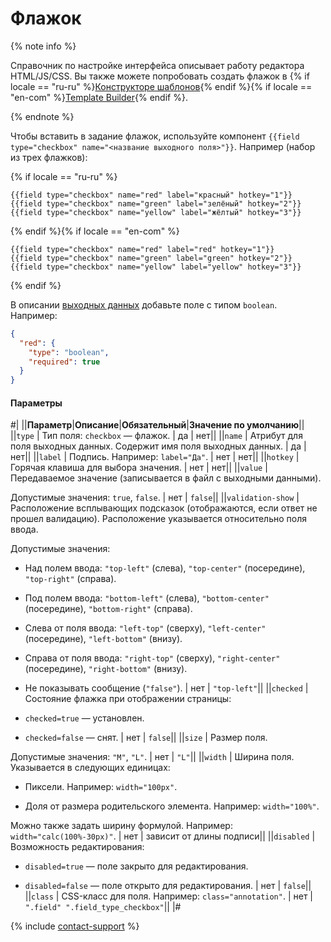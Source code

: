 # Флажок

{% note info %}

Справочник по настройке интерфейса описывает работу редактора HTML/JS/CSS. Вы также можете попробовать создать флажок в {% if locale == "ru-ru" %}[Конструкторе шаблонов](../../../template-builder/reference/field.checkbox.md){% endif %}{% if locale == "en-com" %}[Template Builder](../../../../en/docs/template-builder/reference/field.checkbox.md){% endif %}.

{% endnote %}

Чтобы вставить в задание флажок, используйте компонент `{{field type="checkbox" name="<название выходного поля>"}}`. Например (набор из трех флажков):

{% if locale == "ru-ru" %}

```plaintext
{{field type="checkbox" name="red" label="красный" hotkey="1"}}
{{field type="checkbox" name="green" label="зелёный" hotkey="2"}}
{{field type="checkbox" name="yellow" label="жёлтый" hotkey="3"}}
```

{% endif %}{% if locale == "en-com" %}

```plaintext
{{field type="checkbox" name="red" label="red" hotkey="1"}}
{{field type="checkbox" name="green" label="green" hotkey="2"}}
{{field type="checkbox" name="yellow" label="yellow" hotkey="3"}}
```

{% endif %}

В описании [выходных данных](../incoming.md) добавьте поле с типом `boolean`. Например:

```json
{
  "red": {
    "type": "boolean",
    "required": true
  }
}
```

#### Параметры

#|
||**Параметр**|**Описание**|**Обязательный**|**Значение по умолчанию**||
||`type` | Тип поля: `checkbox` — флажок. | да | нет||
||`name` | Атрибут для поля выходных данных. Содержит имя поля выходных данных. | да | нет||
||`label` | Подпись. Например: `label="Да"`. | нет | нет||
||`hotkey` | Горячая клавиша для выбора значения. | нет | нет||
||`value` | Передаваемое значение (записывается в файл с выходными данными).

Допустимые значения: `true`, `false`. | нет | `false`||
||`validation-show` | Расположение всплывающих подсказок (отображаются, если ответ не прошел валидацию). Расположение указывается относительно поля ввода.

Допустимые значения:

- Над полем ввода: `"top-left"` (слева), `"top-center"` (посередине), `"top-right"` (справа).

- Под полем ввода: `"bottom-left"` (слева), `"bottom-center"` (посередине), `"bottom-right"` (справа).

- Слева от поля ввода: `"left-top"` (сверху), `"left-center"` (посередине), `"left-bottom"` (внизу).

- Справа от поля ввода: `"right-top"` (сверху), `"right-center"` (посередине), `"right-bottom"` (внизу).

- Не показывать сообщение (`"false"`). | нет | `"top-left"`||
||`checked` | Состояние флажка при отображении страницы:

- `checked=true` — установлен.

- `checked=false` — снят. | нет | `false`||
||`size` | Размер поля.

Допустимые значения: `"M"`, `"L"`. | нет | `"L"`||
||`width` | Ширина поля. Указывается в следующих единицах:

- Пиксели. Например: `width="100px"`.

- Доля от размера родительского элемента. Например: `width="100%"`.

Можно также задать ширину формулой. Например: `width="calc(100%-30px)"`. | нет | зависит от длины подписи||
||`disabled` | Возможность редактирования:

- `disabled=true` — поле закрыто для редактирования.

- `disabled=false` — поле открыто для редактирования. | нет | `false`||
||`class` | CSS-класс для поля. Например: `class="annotation"`. | нет | `".field" ".field_type_checkbox"`||
|#

{% include [contact-support](../../_includes/contact-support-help.md) %}